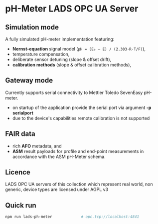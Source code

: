 # pH-Meter LADS OPC UA Server

## Simulation mode
A fully simulated pH-meter implementation featuring:
* **Nernst-equation** signal model (`pH = (E₀ – E) / (2.303·R·T/F)`),
* temperature compensation,
* deliberate sensor detuning (slope & offset drift),
* **calibration methods** (slope & offset calibration methods),

## Gateway mode
Currently supports serial connectivity to Mettler Toledo SevenEasy pH-meter.
* on startup of the application provide the serial port via argument **-p serialport**
* due to the device's capabilities remote calibration is not supported

## FAIR data
* rich **AFO** metadata, and
* **ASM** result payloads for profile and end-point measurements in accordance with the ASM pH-Meter schema.

## Licence
LADS OPC UA servers of this collection which represent real world, non generic, device types are licensed under AGPL v3

## Quick run

```bash
npm run lads-ph-meter             # opc.tcp://localhost:4841
